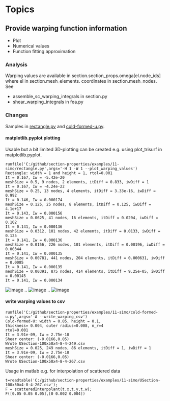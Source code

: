 # Topics

## Provide warping function information
 * Plot
 * Numerical values
 * Function fitting approximation

### Analysis
Warping values are available in section.section_props.omega\[el.node_ids\] where el in section.mesh_elements.
coordinates in section.mesh_nodes.
See 
 * assemble_sc_warping_integrals in section.py
 * shear_warping_integrals in fea.py

### Changes
Samples in [rectangle.py](rectangle.py) and [cold-formed-u.py](rectangle.py).

#### matplotlib.pyplot plotting
Usable but a bit limited 3D-plotting can be created e.g. using plot_trisurf in matplotlib.pyplot.

```
runfile('C:/github/section-properties/examples/11-simo/rectangle.py',args='-H 1 -W 1 --plot_warping_values')
Rectangle: width = 1 and height = 1, rtol=0.001
It = 0.167, Iw = -5.42e-20
meshSize = 0.5, 9 nodes, 2 elements, itDiff = 0.833, iwDiff = 1
It = 0.167, Iw = -4.24e-22
meshSize = 0.25, 13 nodes, 4 elements, itDiff = 3.33e-16, iwDiff = 0.992
It = 0.146, Iw = 0.000174
meshSize = 0.125, 25 nodes, 8 elements, itDiff = 0.125, iwDiff = 4.1e+17
It = 0.143, Iw = 0.000156
meshSize = 0.0625, 41 nodes, 16 elements, itDiff = 0.0204, iwDiff = 0.102
It = 0.141, Iw = 0.000136
meshSize = 0.0312, 101 nodes, 42 elements, itDiff = 0.0133, iwDiff = 0.125
It = 0.141, Iw = 0.000136
meshSize = 0.0156, 226 nodes, 101 elements, itDiff = 0.00196, iwDiff = 0.00344
It = 0.141, Iw = 0.000135
meshSize = 0.00781, 441 nodes, 204 elements, itDiff = 0.000631, iwDiff = 0.0085
It = 0.141, Iw = 0.000135
meshSize = 0.00391, 875 nodes, 414 elements, itDiff = 9.25e-05, iwDiff = 0.00145
It = 0.141, Iw = 0.000134
```
![image](https://user-images.githubusercontent.com/1210784/181192924-d4a3a8c4-e9c9-48e5-b856-8a9118d6f1ac.png)
..
![image](https://user-images.githubusercontent.com/1210784/181192982-88108a68-e043-4a60-97b1-2fe65506ae38.png)
..
![image](https://user-images.githubusercontent.com/1210784/181193045-34c49540-47ef-4b10-aa98-31479f368e90.png)

#### write warping values to csv 
```
runfile('C:/github/section-properties/examples/11-simo/cold-formed-u.py',args='-A --write_warping_csv')
Cold-formed-U: width = 0.05, height = 0.1,
thickness= 0.004, outer radius=0.008, n_r=4
rtol=0.001
It = 3.91e-09, Iw = 2.75e-10
Shear center: (-0.0166,0.05)
Wrote USection-100x50x4-8-4-249.csv
meshSize = 0.025, 249 nodes, 86 elements, itDiff = 1, iwDiff = 1
It = 3.91e-09, Iw = 2.75e-10
Shear center: (-0.0166,0.05)
Wrote USection-100x50x4-8-4-267.csv
```
Usage in matlab e.g. for interpolation of scattered data
```
t=readtable('C:/github/section-properties/examples/11-simo/USection-100x50x4-8-4-267.csv');
F = scatteredInterpolant(t.x,t.y,t.w);
F([0.05 0.05 0.05],[0 0.002 0.004])
```
